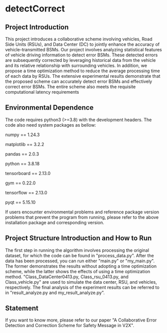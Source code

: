 # detectCorrect

## Project Introduction

This project introduces a collaborative scheme involving vehicles, Road Side Units (RSUs), and Data Center (DC) to jointly enhance the accuracy of vehicle-transmitted BSMs. Our project involves analyzing statistical features of vehicle driving information to detect error BSMs. These detected errors are subsequently corrected by leveraging historical data from the vehicle and its relative relationship with surrounding vehicles. In addition, we propose a time optimization method to reduce the average processing time of each data by RSUs. The extensive experimental results demonstrate that the proposed scheme can accurately detect error BSMs and effectively correct error BSMs. The entire scheme also meets the requisite computational latency requirements

## Environmental Dependence

The code requires python3 (>=3.8) with the development headers. The code also need system packages as bellow:

numpy == 1.24.3

matplotlib == 3.2.2

pandas == 2.0.3

python == 3.8.18

tensorboard == 2.13.0

gym == 0.22.0

tensorflow == 2.13.0

pyqt == 5.15.10

If users encounter environmental problems and reference package version problems that prevent the program from running, please refer to the above installation package and corresponding version.

## Project Structure Introduction and How to Run

The first step in running the algorithm involves processing the original dataset, for which the code can be found in "process_data.py". After the data has been processed, you can run either "main.py" or "my_main.py". The former demonstrates the results without adopting a time optimization scheme, while the latter shows the effects of using a time optimization method. "Class_DataCenter0413.py, Class_rsu_0413.py, and Class_vehicle.py" are used to simulate the data center, RSU, and vehicles, respectively. The final analysis of the experiment results can be referred to in "result_analyze.py and my_result_analyze.py".

## Statement 

If you want to know more, please refer to our paper "A Collaborative Error Detection and Correction Scheme for Safety Message in V2X".